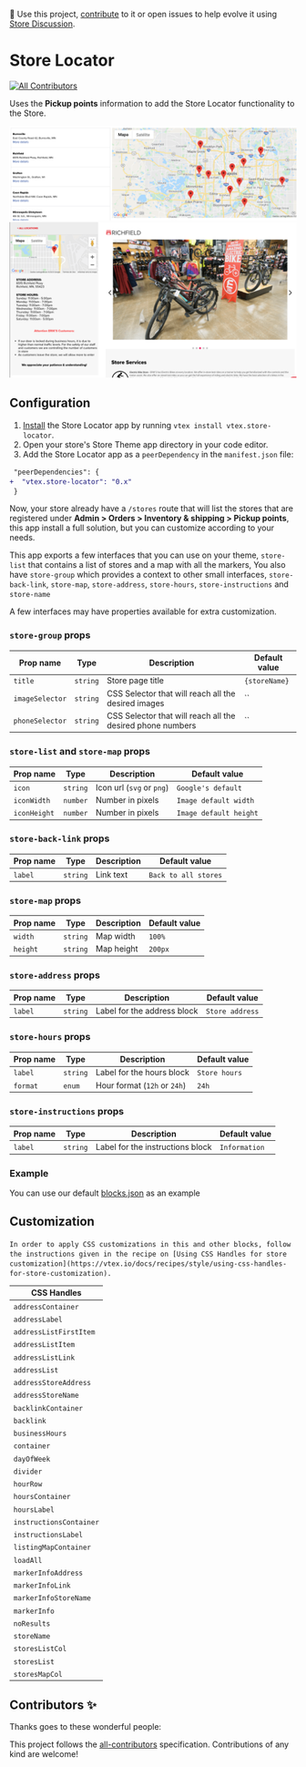 📢 Use this project, [contribute](https://github.com/{OrganizationName}/{AppName}) to it or open issues to help evolve it using [Store Discussion](https://github.com/vtex-apps/store-discussion).

# Store Locator

<!-- DOCS-IGNORE:start -->
<!-- ALL-CONTRIBUTORS-BADGE:START - Do not remove or modify this section -->

[![All Contributors](https://img.shields.io/badge/all_contributors-0-orange.svg?style=flat-square)](#contributors-)

<!-- ALL-CONTRIBUTORS-BADGE:END -->
<!-- DOCS-IGNORE:end -->

Uses the **Pickup points** information to add the Store Locator functionality to the Store.

![List](./images/store-list.png)
![Detail](./images/store-detail.png)

## Configuration

1. [Install](https://vtex.io/docs/recipes/development/installing-an-app/) the Store Locator app by running `vtex install vtex.store-locator`.
2. Open your store's Store Theme app directory in your code editor.
3. Add the Store Locator app as a `peerDependency` in the `manifest.json` file:

```diff
 "peerDependencies": {
+  "vtex.store-locator": "0.x"
 }
```

Now, your store already have a `/stores` route that will list the stores that are registered under **Admin > Orders > Inventory & shipping > Pickup points**, this app install a full solution, but you can customize according to your needs.

This app exports a few interfaces that you can use on your theme, `store-list` that contains a list of stores and a map with all the markers,
You also have `store-group` which provides a context to other small interfaces, `store-back-link`, `store-map`, `store-address`, `store-hours`, `store-instructions` and `store-name`

A few interfaces may have properties available for extra customization.

### `store-group` props

| Prop name       | Type     | Description                                                | Default value |
| --------------- | -------- | ---------------------------------------------------------- | ------------- |
| `title`         | `string` | Store page title                                           | `{storeName}` |
| `imageSelector` | `string` | CSS Selector that will reach all the desired images        | ``            |
| `phoneSelector` | `string` | CSS Selector that will reach all the desired phone numbers | ``            |

### `store-list` and `store-map` props

| Prop name    | Type     | Description               | Default value          |
| ------------ | -------- | ------------------------- | ---------------------- |
| `icon`       | `string` | Icon url (`svg` or `png`) | `Google's default`     |
| `iconWidth`  | `number` | Number in pixels          | `Image default width`  |
| `iconHeight` | `number` | Number in pixels          | `Image default height` |

### `store-back-link` props

| Prop name | Type     | Description | Default value        |
| --------- | -------- | ----------- | -------------------- |
| `label`   | `string` | Link text   | `Back to all stores` |

### `store-map` props

| Prop name | Type     | Description | Default value |
| --------- | -------- | ----------- | ------------- |
| `width`   | `string` | Map width   | `100%`        |
| `height`  | `string` | Map height  | `200px`       |

### `store-address` props

| Prop name | Type     | Description                 | Default value   |
| --------- | -------- | --------------------------- | --------------- |
| `label`   | `string` | Label for the address block | `Store address` |

### `store-hours` props

| Prop name | Type     | Description                  | Default value |
| --------- | -------- | ---------------------------- | ------------- |
| `label`   | `string` | Label for the hours block    | `Store hours` |
| `format`  | `enum`   | Hour format (`12h` or `24h`) | `24h`         |

### `store-instructions` props

| Prop name | Type     | Description                      | Default value |
| --------- | -------- | -------------------------------- | ------------- |
| `label`   | `string` | Label for the instructions block | `Information` |

### Example

You can use our default [blocks.json](https://github.com/vtex-apps/store-locator/blob/master/store/blocks.json) as an example

## Customization

`In order to apply CSS customizations in this and other blocks, follow the instructions given in the recipe on [Using CSS Handles for store customization](https://vtex.io/docs/recipes/style/using-css-handles-for-store-customization).`

| CSS Handles             |
| ----------------------- |
| `addressContainer`      |
| `addressLabel`          |
| `addressListFirstItem`  |
| `addressListItem`       |
| `addressListLink`       |
| `addressList`           |
| `addressStoreAddress`   |
| `addressStoreName`      |
| `backlinkContainer`     |
| `backlink`              |
| `businessHours`         |
| `container`             |
| `dayOfWeek`             |
| `divider`               |
| `hourRow`               |
| `hoursContainer`        |
| `hoursLabel`            |
| `instructionsContainer` |
| `instructionsLabel`     |
| `listingMapContainer`   |
| `loadAll`               |
| `markerInfoAddress`     |
| `markerInfoLink`        |
| `markerInfoStoreName`   |
| `markerInfo`            |
| `noResults`             |
| `storeName`             |
| `storesListCol`         |
| `storesList`            |
| `storesMapCol`          |

<!-- DOCS-IGNORE:start -->

## Contributors ✨

Thanks goes to these wonderful people:

<!-- ALL-CONTRIBUTORS-LIST:START - Do not remove or modify this section -->
<!-- prettier-ignore-start -->
<!-- markdownlint-disable -->
<!-- markdownlint-enable -->
<!-- prettier-ignore-end -->

<!-- ALL-CONTRIBUTORS-LIST:END -->

This project follows the [all-contributors](https://github.com/all-contributors/all-contributors) specification. Contributions of any kind are welcome!

<!-- DOCS-IGNORE:end -->
